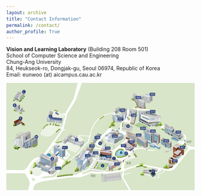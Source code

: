 ```yaml
---
layout: archive
title: "Contact Information"
permalink: /contact/
author_profile: True
---
```

**Vision and Learning Laboratory** (Building 208 Room 501)  
School of Computer Science and Engineering   
Chung-Ang University  
84, Heukseok-ro, Dongjak-gu, Seoul 06974, Republic of Korea      
Email: eunwoo (at) aicampus.cau.ac.kr

<img src='/images/cau_map.png' width="700" align="left" style="margin-right:50px">
